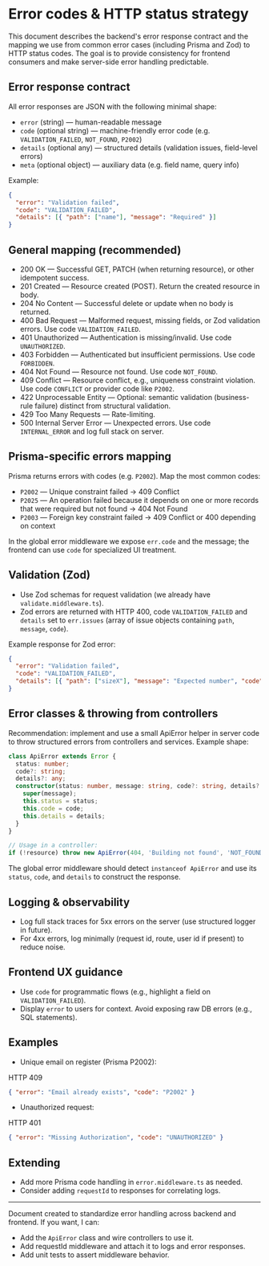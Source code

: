 # Error codes & HTTP status strategy

This document describes the backend's error response contract and the mapping we use from common error cases (including Prisma and Zod) to HTTP status codes. The goal is to provide consistency for frontend consumers and make server-side error handling predictable.

## Error response contract

All error responses are JSON with the following minimal shape:

- `error` (string) — human-readable message
- `code` (optional string) — machine-friendly error code (e.g. `VALIDATION_FAILED`, `NOT_FOUND`, `P2002`)
- `details` (optional any) — structured details (validation issues, field-level errors)
- `meta` (optional object) — auxiliary data (e.g. field name, query info)

Example:

```json
{
  "error": "Validation failed",
  "code": "VALIDATION_FAILED",
  "details": [{ "path": ["name"], "message": "Required" }]
}
```

## General mapping (recommended)

- 200 OK — Successful GET, PATCH (when returning resource), or other idempotent success.
- 201 Created — Resource created (POST). Return the created resource in body.
- 204 No Content — Successful delete or update when no body is returned.
- 400 Bad Request — Malformed request, missing fields, or Zod validation errors. Use code `VALIDATION_FAILED`.
- 401 Unauthorized — Authentication is missing/invalid. Use code `UNAUTHORIZED`.
- 403 Forbidden — Authenticated but insufficient permissions. Use code `FORBIDDEN`.
- 404 Not Found — Resource not found. Use code `NOT_FOUND`.
- 409 Conflict — Resource conflict, e.g., uniqueness constraint violation. Use code `CONFLICT` or provider code like `P2002`.
- 422 Unprocessable Entity — Optional: semantic validation (business-rule failure) distinct from structural validation.
- 429 Too Many Requests — Rate-limiting.
- 500 Internal Server Error — Unexpected errors. Use code `INTERNAL_ERROR` and log full stack on server.

## Prisma-specific errors mapping

Prisma returns errors with codes (e.g. `P2002`). Map the most common codes:

- `P2002` — Unique constraint failed → 409 Conflict
- `P2025` — An operation failed because it depends on one or more records that were required but not found → 404 Not Found
- `P2003` — Foreign key constraint failed → 409 Conflict or 400 depending on context

In the global error middleware we expose `err.code` and the message; the frontend can use `code` for specialized UI treatment.

## Validation (Zod)

- Use Zod schemas for request validation (we already have `validate.middleware.ts`).
- Zod errors are returned with HTTP 400, code `VALIDATION_FAILED` and `details` set to `err.issues` (array of issue objects containing `path`, `message`, `code`).

Example response for Zod error:

```json
{
  "error": "Validation failed",
  "code": "VALIDATION_FAILED",
  "details": [{ "path": ["sizeX"], "message": "Expected number", "code": "invalid_type" }]
}
```

## Error classes & throwing from controllers

Recommendation: implement and use a small ApiError helper in server code to throw structured errors from controllers and services. Example shape:

```ts
class ApiError extends Error {
  status: number;
  code?: string;
  details?: any;
  constructor(status: number, message: string, code?: string, details?: any) {
    super(message);
    this.status = status;
    this.code = code;
    this.details = details;
  }
}

// Usage in a controller:
if (!resource) throw new ApiError(404, 'Building not found', 'NOT_FOUND');
```

The global error middleware should detect `instanceof ApiError` and use its `status`, `code`, and `details` to construct the response.

## Logging & observability

- Log full stack traces for 5xx errors on the server (use structured logger in future).
- For 4xx errors, log minimally (request id, route, user id if present) to reduce noise.

## Frontend UX guidance

- Use `code` for programmatic flows (e.g., highlight a field on `VALIDATION_FAILED`).
- Display `error` to users for context. Avoid exposing raw DB errors (e.g., SQL statements).

## Examples

- Unique email on register (Prisma P2002):

HTTP 409

```json
{ "error": "Email already exists", "code": "P2002" }
```

- Unauthorized request:

HTTP 401

```json
{ "error": "Missing Authorization", "code": "UNAUTHORIZED" }
```

## Extending

- Add more Prisma code handling in `error.middleware.ts` as needed.
- Consider adding `requestId` to responses for correlating logs.

---

Document created to standardize error handling across backend and frontend. If you want, I can:

- Add the `ApiError` class and wire controllers to use it.
- Add requestId middleware and attach it to logs and error responses.
- Add unit tests to assert middleware behavior.
